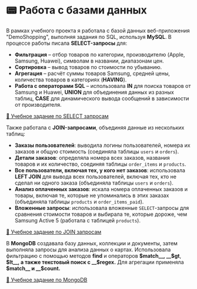# 📟 Работа с базами данных

В рамках учебного проекта я работала с базой данных веб-приложения "DemoShopping", выполняя задания по SQL, используя **MySQL**. В процессе работы писала **SELECT-запросы** для:

- **Фильтрация** – отбор товаров по категории, производителю (Apple, Samsung, Huawei), символам в названии, диапазонам цен.
- **Сортировка** – вывод товаров по стоимости по убыванию.
- **Агрегация** – расчёт суммы товаров Samsung, средней цены, количества товаров в категориях (**HAVING**).
- **Работа с операторами SQL** – использовала **IN** для поиска товаров от Samsung и Huawei, **UNION** для объединения данных из разных таблиц, **CASE** для динамического вывода сообщений в зависимости от производителя.

[📌 Учебное задание по SELECT запросам](https://docs.google.com/spreadsheets/d/1W6wkIVXB1RYGXHzYs6AzilWnX6k8xwqRHXfhom7HTFg/edit?gid=0#gid=0)

Также работала с **JOIN-запросами**, объединяя данные из нескольких таблиц:

- **Заказы пользователей**: выводила логины пользователей, номера их заказов и общую стоимость (соединяла таблицы `users` и `orders`).
- **Детали заказов**: определяла номера всех заказов, названия товаров и их количество, соединяя таблицы `order_items` и `products`.
- **Все пользователи, включая тех, у кого нет заказов**: использовала **LEFT JOIN** для вывода всех пользователей, включая тех, кто не сделал ни одного заказа (объединяла таблицы `users` и `orders`).
- **Анализ оплаченных заказов**: искала номера оплаченных заказов и товары, включая те, которые не упоминались в этих заказах (объединяла таблицы `products` и `order_items_paid`).
- **Вложенные запросы**: использовала вложенные `SELECT`-запросы для сравнения стоимости товаров и выбирала те, которые дороже, чем Samsung Active 5 (работала с таблицей `products`).

[📌 Учебное задание по JOIN запросам](https://docs.google.com/spreadsheets/d/1J9Ekq7zYNwAcnF-pOYOl5-uHw22lBZ5fRAVwgefdXxQ/edit?gid=0#gid=0)

В __MongoDB__ создавала базу данных, коллекции и документы, затем выполняла запросы для анализа данных о картах. Использовала фильтрацию с помощью методов __find__ и операторов __$match__, __$gt__, __$lt__, а также текстовый поиск с __$regex.__ Для агрегации применяла __$match__ и __$count.__

[📌 Учебное задание по MongoDB](https://docs.google.com/spreadsheets/d/1hUafV1wqI94Ce09Kd9AGX8iXBlM4bSOu-h7ILl6viSs/edit?gid=0#gid=0)
